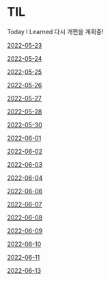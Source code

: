 # TIL
Today I Learned
다시 개편을 계획중!

[2022-05-23](https://github.com/lamodadite/TIL/blob/main/int%EC%99%80%20long%EC%9D%98%20%EC%B0%A8%EC%9D%B4.md)

[2022-05-24](https://github.com/lamodadite/TIL/blob/main/Int%20to%20String%2C%20String%20to%20Int%2C%20ArrayList.md)

[2022-05-25](https://github.com/lamodadite/TIL/blob/main/%EC%9E%AC%EA%B7%80%ED%95%A8%EC%88%98%2C%20String%EC%9D%84%20char%20%EB%B0%B0%EC%97%B4%EB%A1%9C.md)

[2022-05-26](https://github.com/lamodadite/TIL/blob/main/Computer%20Science.md)

[2022-05-27](https://github.com/lamodadite/TIL/blob/main/Computer%20Science.md)

[2022-05-28](https://github.com/lamodadite/TIL/blob/main/Computer%20Science.md)

[2022-05-30](https://github.com/lamodadite/TIL/blob/main/Computer%20Science.md)

[2022-06-01](https://github.com/lamodadite/TIL/blob/main/equals%EC%99%80%20%3D%3D%EC%9D%98%20%EC%B0%A8%EC%9D%B4.md)

[2022-06-02](https://github.com/lamodadite/TIL/blob/main/%EC%9E%90%EB%A3%8C%EA%B5%AC%EC%A1%B0.md)

[2022-06-03](https://github.com/lamodadite/TIL/blob/main/%EC%9A%B4%EC%98%81%EC%B2%B4%EC%A0%9C.md)

[2022-06-04](https://github.com/lamodadite/TIL/blob/main/%EC%9A%B4%EC%98%81%EC%B2%B4%EC%A0%9C.md)

[2022-06-06](https://github.com/lamodadite/TIL/blob/main/%EA%B0%9D%EC%B2%B4%EC%A7%80%ED%96%A5.md)

[2022-06-07](https://github.com/lamodadite/TIL/blob/main/Hashtable%EA%B3%BC%20Hashmap%EC%9D%98%20%EC%B0%A8%EC%9D%B4.md)

[2022-06-08](https://github.com/lamodadite/TIL/blob/main/Tree.md)

[2022-06-09](https://github.com/lamodadite/TIL/blob/main/%EA%B7%B8%EB%9E%98%ED%94%84.md)

[2022-06-10](https://github.com/lamodadite/TIL/blob/main/%EC%9A%B4%EC%98%81%EC%B2%B4%EC%A0%9C.md)

[2022-06-11](https://github.com/lamodadite/TIL/blob/main/%EC%9A%B4%EC%98%81%EC%B2%B4%EC%A0%9C.md)

[2022-06-13](https://github.com/lamodadite/TIL/blob/main/%EA%B0%80%EC%83%81%20%EB%A9%94%EB%AA%A8%EB%A6%AC%EC%99%80%20%ED%8E%98%EC%9D%B4%EC%A7%95%20%EC%8B%9C%EC%8A%A4%ED%85%9C.md)
